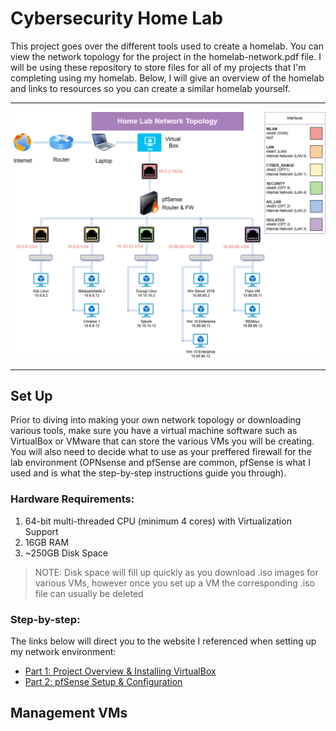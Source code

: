 # Cybersecurity Home Lab
This project goes over the different tools used to create a homelab. You can view the network topology for the project in the homelab-network.pdf file. I will be using these repository to store files for all of my projects that I'm completing using my homelab. Below, I will give an overview of the homelab and links to resources so you can create a similar homelab yourself.
***
![Homelab Network Topology](homelab-network.png)
***
## Set Up
Prior to diving into making your own network topology or downloading various tools, make sure you have a virtual machine software such as VirtualBox or VMware that can store the various VMs you will be creating. You will also need to decide what to use as your preffered firewall for the lab environment (OPNsense and pfSense are common, pfSense is what I used and is what the step-by-step instructions guide you through). 
### Hardware Requirements:
1. 64-bit multi-threaded CPU (minimum 4 cores) with Virtualization Support
2. 16GB RAM
3. ~250GB Disk Space
> NOTE: Disk space will fill up quickly as you download .iso images for various VMs, however once you set up a VM the corresponding .iso file can usually be deleted

### Step-by-step:
The links below will direct you to the website I referenced when setting up my network environment:
- [Part 1: Project Overview & Installing VirtualBox](https://blog.davidvarghese.dev/posts/building-home-lab-part-1/)
- [Part 2: pfSense Setup & Configuration](https://blog.davidvarghese.dev/posts/building-home-lab-part-2/)

## Management VMs
